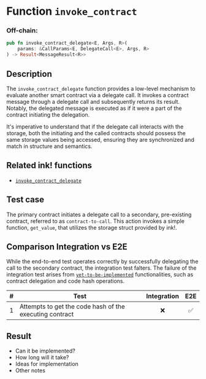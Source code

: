 # Function `invoke_contract`

### Off-chain:

```rust
pub fn invoke_contract_delegate<E, Args, R>(
    params: &CallParams<E, DelegateCall<E>, Args, R>
) -> Result<MessageResult<R>>
```

## Description

The `invoke_contract_delegate` function provides a low-level mechanism to evaluate another smart contract via a delegate call. It invokes a contract message through a delegate call and subsequently returns its result. Notably, the delegated message is executed as if it were a part of the contract initiating the delegation.

It's imperative to understand that if the delegate call interacts with the storage, both the initiating and the called contracts should possess the same storage values being accessed, ensuring they are synchronized and match in structure and semantics.

## Related ink! functions

- [`invoke_contract_delegate`](https://docs.rs/ink_env/latest/ink_env/fn.invoke_contract_delegate.html)

## Test case

The primary contract initiates a delegate call to a secondary, pre-existing contract, referred to as `contract-to-call`. This action invokes a simple function, `get_value`, that utilizes the storage struct provided by ink!.

## Comparison Integration vs E2E

While the end-to-end test operates correctly by successfully delegating the call to the secondary contract, the integration test falters. The failure of the integration test arises from [`yet-to-be-implemented`](https://github.com/paritytech/ink/blob/c2af39883aab48c71dc09dac5d06583f2e84dc54/crates/env/src/engine/off_chain/impls.rs#L449) functionalities, such as contract delegation and code hash operations.

| \#  | Test                                                    | Integration | E2E |
| --- | ------------------------------------------------------- | :---------: | :-: |
| 1   | Attempts to get the code hash of the executing contract |     ❌      | ✅  |

## Result

- Can it be implemented?
- How long will it take?
- Ideas for implementation
- Other notes
